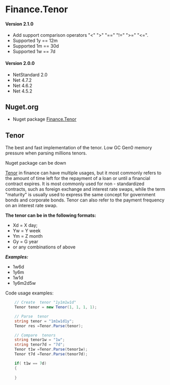 # Finance.Tenor

#### Version 2.1.0
- Add support comparison operators "<" ">" "==" "!=" ">=" "<=".
- Supported 1y == 12m 
- Supported 1m == 30d 
- Supported 1w == 7d 


#### Version 2.0.0
 - NetStandard 2.0
 - Net 4.7.2
 - Net 4.6.2
 - Net 4.5.2

 ## Nuget.org

- Nuget package [Finance.Tenor](https://www.nuget.org/packages/Finance.Tenor/)

## Tenor
The best and fast implementation of the tenor. Low GC Gen0 memory pressure when parsing millions tenors. 

Nuget package can be down

[Tenor](https://www.investopedia.com/terms/t/tenor.asp) in finance can have multiple usages, but it most commonly refers to the amount of time left for the repayment 
of a loan or until a financial contract expires. It is most commonly used for non - standardized contracts, such as foreign 
exchange and interest rate swaps, while the term "maturity" is usually used to express the same concept for government bonds and corporate bonds. 
Tenor can also refer to the payment frequency on an interest rate swap.


**The tenor can be in the following formats:**

- Xd = X day;
- Yw = Y week
- Ym = Z month
- Gy = G year
- or any combinations of above

***Examples:***
- 1w6d
- 1y6m
- 1w1d
- 1y6m2d5w

Code usage examples:

``` c#
    // Create  tenor "1y1m1w1d"
    Tenor tenor = new Tenor(1, 1, 1, 1);
```

``` c#
    // Parse  tenor 
    string tenor = "1m1w1d1y";
    Tenor res =Tenor.Parse(tenor);
```

``` c#
    // Compare  tenors 
    string tenor1w = "1w";
    string tenor7d = "7d";
    Tenor t1w =Tenor.Parse(tenor1w);
    Tenor t7d =Tenor.Parse(tenor7d);

    if( t1w == 7d)
    {
    
    }

```

